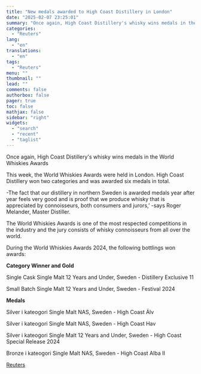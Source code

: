 ```yaml
---
title: "New medals awarded to High Coast Distillery in London"
date: "2025-02-07 23:25:01"
summary: "Once again, High Coast Distillery's whisky wins medals in the World Whiskies AwardsThis week, the World Whiskies Awards were held in London. High Coast Distillery won two categories and was awarded six medals in total.-The fact that our distillery in northern Sweden is awarded medals year after year feels very..."
categories:
  - "Reuters"
lang:
  - "en"
translations:
  - "en"
tags:
  - "Reuters"
menu: ""
thumbnail: ""
lead: ""
comments: false
authorbox: false
pager: true
toc: false
mathjax: false
sidebar: "right"
widgets:
  - "search"
  - "recent"
  - "taglist"
---
```


Once again, High Coast Distillery's whisky wins medals in the World Whiskies Awards

This week, the World Whiskies Awards were held in London. High Coast Distillery won two categories and was awarded six medals in total.

-The fact that our distillery in northern Sweden is awarded medals year after year feels very good and is proof that we produce whisky that is appreciated by connoisseurs, both consumers and jurors,’ -says Roger Melander, Master Distiller.

The World Whiskies Awards is one of the most respected competitions in the industry and the jury consists of whisky connoisseurs from all over the world.

During the World Whiskies Awards 2024, the following bottlings won awards:

**Category Winner and Gold**

Single Cask Single Malt 12 Years and Under, Sweden - Distillery Exclusive 11

Small Batch Single Malt 12 Years and Under, Sweden - Festival 2024

**Medals**

Silver i kateogori Single Malt NAS, Sweden - High Coast Älv

Silver i kateogori Single Malt NAS, Sweden - High Coast Hav

Silver i kateogori Single Malt 12 Years and Under, Sweden - High Coast Special Release 2024

Bronze i kateogori Single Malt NAS, Sweden - High Coast Alba II

[Reuters](https://www.tradingview.com/news/reuters.com,2025-02-07:newsml_MFN5QjN6M:0-new-medals-awarded-to-high-coast-distillery-in-london/)
